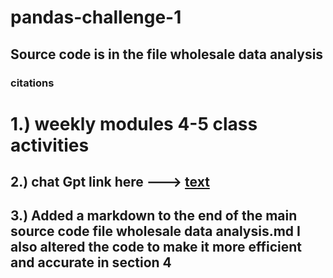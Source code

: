 # pandas-challenge-1

## Source code is in the file wholesale data analysis ##

### citations ###

#  1.) weekly modules 4-5 class activities ##

## 2.) chat Gpt link here ---> [text](https://chatgpt.com/c/67314d41-5e90-800e-b504-62aef74de926) ##
 
## 3.) Added a markdown to the end of the main source code file wholesale data analysis.md I also altered the code to make it more efficient and accurate in section 4  ##
